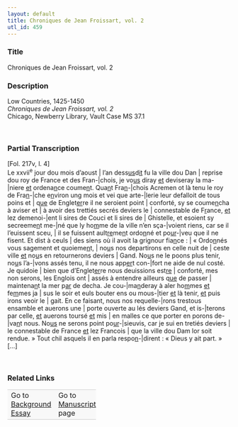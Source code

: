 ```yaml
---  
layout: default  
title: Chroniques de Jean Froissart, vol. 2  
utl_id: 459
---
```


### Title

Chroniques de Jean Froissart, vol. 2

### Description

<p>Low Countries, 1425-1450<br /><em>Chroniques de Jean Froissart, vol. 2</em><br />
Chicago, Newberry Library, Vault Case MS 37.1</p>
<p> </p>


### Partial Transcription

<p>[Fol. 217v, l. 4]<br />
Le xxvii<sup>e</sup> jour dou mois d’aoust | l’an dess<u>us</u>d<u>it</u> fu la ville dou Dan | reprise dou roy de France et des Fran-|chois, je vo<u>us</u> diray <u>et</u> deviseray la ma-|niere <u>et</u> ordena<u>n</u>ce coume<u>n</u>t. Qua<u>n</u>t Fra<u>n</u>-|chois Acremen ot là tenu le roy de Fra<u>n</u>-|che e<u>n</u>viron ung mois et vei que arte-|lerie leur defalloit de tous poins et | q<u>ue</u> de Englet<u>er</u>re il ne seroient point | conforté, sy se coume<u>n</u>cha à aviser et | à avoir des trettiés secrés deviers le | connestable de F<u>r</u>ance, <u>e</u><u>t</u> lez demenoi-|ent li sires de Couci et li sires de | Ghistelle, et esoient sy secreeme<u>n</u>t me-|né que ly ho<u>m</u>me de la ville n’en sça-|voient riens, car se il l’euissent sceu, | il se fuissent ault<u>re</u>me<u>n</u>t ordo<u>n</u>né et po<u>ur</u>-|veu que il ne fisent. Et dist à ceuls | des siens où il avoit la grignour fia<u>n</u>ce : | « Ordo<u>n</u>nés vous sagement et quoieme<u>n</u>t, | no<u>u</u>s nos departirons en celle nuit de | ceste ville <u>et</u> no<u>u</u>s en retournerons deviers | Gand. No<u>u</u>s ne le poons plus tenir, no<u>u</u>s l’a-|vons assés tenu, il ne nous app<u>er</u>t con-|fort ne aide de nul costé. Je quidoie | bien que d’Englet<u>er</u>re nous deuissions est<u>re</u> | conforté, mes non serons, les Englois ont | assés à entendre ailleurs q<u>ue</u> de passer | maintena<u>n</u>t la mer p<u>ar</u> de decha. Je cou-|ma<u>n</u>deray à aler ho<u>m</u>mes <u>et</u> fe<u>m</u>mes ja | sus le soir et euls bouter ens ou mous-|tier <u>et</u> là tenir, <u>et</u> puis irons veoir le | gait. En ce faisant, nous nos requelle-|rons trestous ensamble et auerons une | porte ouverte au lés deviers Gand, et is-|terons par celle, <u>et</u> auerons toursé <u>et</u> mis | en malles ce que porter en porons de-|va<u>n</u>t nous. No<u>us</u> ne serons point po<u>ur</u>-|sieuvis, car je sui en tretiés deviers | le connestable de France <u>et</u> lez Francois | que la ville dou Dam lor soit rendue. » Tout chil asquels il en parla respo<u>n</u>-|dirent : « Dieus y ait part. » […]</p>
<p> </p>


### Related Links

<table border="0.5" cellpadding="1" cellspacing="1" style="width: 200px; background-color:#F8F8F8;">
    <tbody style="border-color:#ccc">
        <tr style="border-color:#ccc">
            <td>Go to <a href="https://centerfordigitalhumanities.github.io/Newberry-French-paleography/essay/459" target="_blank">Background Essay</a></td>
            <td>Go to <a href="https://centerfordigitalhumanities.github.io/Newberry-French-paleography/www/record.html?id=459" target="_blank">Manuscript</a> page</td>
        </tr>
    </tbody>
</table>

